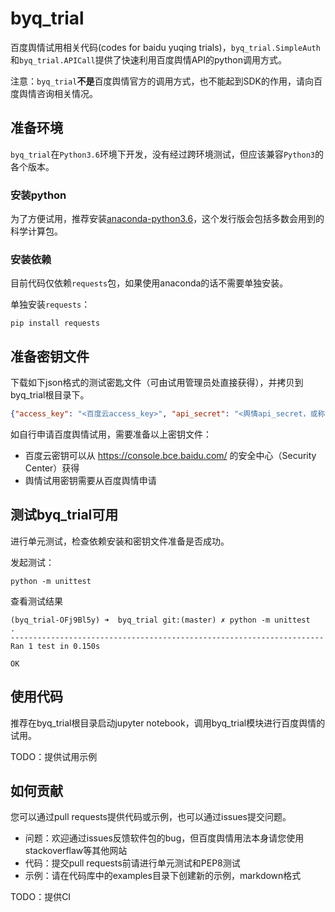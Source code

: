 # byq_trial

百度舆情试用相关代码(codes for baidu yuqing trials)，`byq_trial.SimpleAuth`和`byq_trial.APICall`提供了快速利用百度舆情API的python调用方式。

注意：`byq_trial`**不是**百度舆情官方的调用方式，也不能起到SDK的作用，请向百度舆情咨询相关情况。

## 准备环境

`byq_trial`在`Python3.6`环境下开发，没有经过跨环境测试，但应该兼容`Python3`的各个版本。

### 安装python

为了方便试用，推荐安装[anaconda-python3.6](https://www.anaconda.com/download/)，这个发行版会包括多数会用到的科学计算包。

### 安装依赖

目前代码仅依赖`requests`包，如果使用anaconda的话不需要单独安装。

单独安装`requests`：

```shell
pip install requests
```

## 准备密钥文件

下载如下json格式的测试密匙文件（可由试用管理员处直接获得），并拷贝到byq_trial根目录下。

```json
{"access_key": "<百度云access_key>", "api_secret": "<舆情api_secret，或称user_secret>", "secret_key": "<百度云secret_key>", "api_key": "<舆情api_key，或称user_key>"}
```

如自行申请百度舆情试用，需要准备以上密钥文件：

* 百度云密钥可以从 https://console.bce.baidu.com/ 的安全中心（Security Center）获得
* 舆情试用密钥需要从百度舆情申请

## 测试byq_trial可用

进行单元测试，检查依赖安装和密钥文件准备是否成功。

发起测试：

```shell
python -m unittest
```

查看测试结果

    (byq_trial-OFj9Bl5y) ➜  byq_trial git:(master) ✗ python -m unittest
    .
    ----------------------------------------------------------------------
    Ran 1 test in 0.150s

    OK

## 使用代码

推荐在byq_trial根目录启动jupyter notebook，调用byq_trial模块进行百度舆情的试用。

TODO：提供试用示例

## 如何贡献

您可以通过pull requests提供代码或示例，也可以通过issues提交问题。

* 问题：欢迎通过issues反馈软件包的bug，但百度舆情用法本身请您使用stackoverflaw等其他网站
* 代码：提交pull requests前请进行单元测试和PEP8测试
* 示例：请在代码库中的examples目录下创建新的示例，markdown格式

TODO：提供CI
